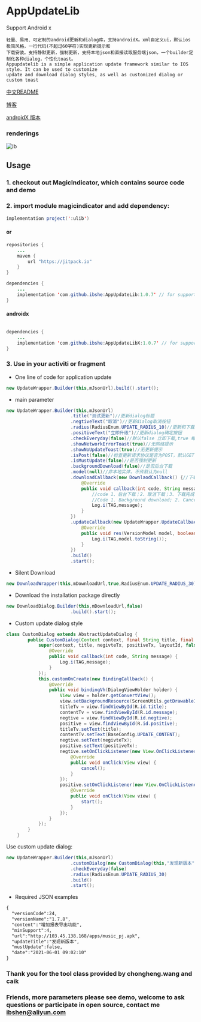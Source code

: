 # AppUpdateLib
Support Android x

    轻量、易用、可定制的android更新和dialog库，支持androidX。xml自定义ui，默认ios极简风格，一行代码(不超过60字符)实现更新提示和
    下载安装。支持静默更新，强制更新，支持本地json和直接读取服务端json，一个builder定制化各种dialog，个性化toast。
    Appupdatelib is a simple application update framework similar to IOS style. It can be used to customize 
    update and download dialog styles, as well as customized dialog or custom toast
[中文README](https://gitee.com/zkzyjs/AppUpdateLib/blob/master/README.md) 

[博客](https://blog.csdn.net/m0_37824232/article/details/118102122) 

[androidX 版本](https://github.com/ibshe/AppUpdateLibX) 
### renderings
    
![ib](http://103.45.138.168/apps/screenshot2.jpg) 

## Usage

### 1. checkout out MagicIndicator, which contains source code and demo
### 2. import module magicindicator and add dependency:
    
```Java
implementation project(':ulib')
```
#### or

```Java
repositories {
    ...
    maven {
        url "https://jitpack.io"
    }
}

dependencies {
    ...
    implementation 'com.github.ibshe:AppUpdateLib:1.0.7' // for support lib
}
```

#### androidx
```Java

dependencies {
    ...
    implementation 'com.github.ibshe:AppUpdateLibX:1.0.7' // for support lib
}
```

### 3. Use in your activiti or fragment
* One line of code for application update

```Java
new UpdateWrapper.Builder(this,mJsonUrl).build().start();
```

* main parameter

```Java
new UpdateWrapper.Builder(this,mJsonUrl)
                        .title("测试更新")//更新dialog标题
                        .negtiveText("取消")//更新dialog取消按钮
                        .radius(RadiusEnum.UPDATE_RADIUS_10)//更新和下载dialog圆角弧度同时生效
                        .positiveText("立即升级")//更新dialog确定按钮
                        .checkEveryday(false)//默认false 立即下载,true 每天最多检查一次。如今日已检查，则不再检查
                        .showNetworkErrorToast(true)//无网络提示
                        .showNoUpdateToast(true)//无更新提示
                        .isPost(false)//检查更新请求协议是否为POST，默认GET
                        .isMustUpdate(false)//是否强制更新
                        .backgroundDownload(false)//是否后台下载
                        .model(null)//非本地实体，不传默认为null
                        .downloadCallback(new DownlaodCallback() {//下载状态回调
                            @Override
                            public void callback(int code, String message) {
                                //code 1、后台下载；2、取消下载；3、下载完成；4、下载失败；
                                //Code 1. Background download; 2. Cancel the download; 3. Download completed; 4. Download failed;
                                Log.i(TAG,message);
                            }
                        })
                        .updateCallback(new UpdateWrapper.UpdateCallback() {//获取远端信息回调
                            @Override
                            public void res(VersionModel model, boolean hasNewVersion) {
                                Log.i(TAG,model.toString());
                            }
                        })
                        .build()
                        .start();
```

* Silent Download

```Java
new DownloadWrapper(this,mDownloadUrl,true,RadiusEnum.UPDATE_RADIUS_30).start();
```

* Download the installation package directly
```Java
new DownloadDialog.Builder(this,mDownloadUrl,false)
                        .build().start();
```

* Custom update dialog style

```Java
class CustomDialog extends AbstractUpdateDialog {
        public CustomDialog(Context context, final String title, final String negivteTx, final String positiveTx, int layoutId) {
            super(context, title, negivteTx, positiveTx, layoutId, false, RadiusEnum.UPDATE_RADIUS_10, new DownlaodCallback() {
                @Override
                public void callback(int code, String message) {
                    Log.i(TAG,message);
                }
            });
            this.customOnCreate(new BindingCallback() {
                @Override
                public void bindingVh(DialogViewHolder holder) {
                    View view = holder.getConvertView();
                    view.setBackgroundResource(ScreenUtils.getDrawableId(RadiusEnum.UPDATE_RADIUS_30.getType()));
                    titleTv = view.findViewById(R.id.title);
                    contentTv = view.findViewById(R.id.message);
                    negtive = view.findViewById(R.id.negtive);
                    positive = view.findViewById(R.id.positive);
                    titleTv.setText(title);
                    contentTv.setText(BaseConfig.UPDATE_CONTENT);
                    negtive.setText(negivteTx);
                    positive.setText(positiveTx);
                    negtive.setOnClickListener(new View.OnClickListener() {
                        @Override
                        public void onClick(View view) {
                            cancel();
                        }
                    });
                    positive.setOnClickListener(new View.OnClickListener() {
                        @Override
                        public void onClick(View view) {
                            start();
                        }
                    });
                }
            });
        }
    }
```

Use custom update dialog:

```Java
new UpdateWrapper.Builder(this,mJsonUrl)
                        .customDialog(new CustomDialog(this,"发现新版本","取消","升级",R.layout.custom_update_dialog))
                        .checkEveryday(false)
                        .radius(RadiusEnum.UPDATE_RADIUS_30)
                        .build()
                        .start();
```

* Required JSON examples
```Html
{
  "versionCode":24,
  "versionName":"1.7.8",
  "content":"增加报表导出功能",
  "minSupport":4,	
  "url":"http://103.45.138.168/apps/music_pj.apk",
  "updateTitle":"发现新版本",
  "mustUpdate":false,
  "date":"2021-06-01 09:02:10"
}
```


### Thank you for the tool class provided by chongheng.wang and caik

### Friends, more parameters please see demo, welcome to ask questions or participate in open source, contact me ibshen@aliyun.com
